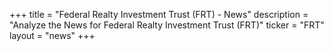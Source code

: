 +++
title = "Federal Realty Investment Trust (FRT) - News"
description = "Analyze the News for Federal Realty Investment Trust (FRT)"
ticker = "FRT"
layout = "news"
+++

